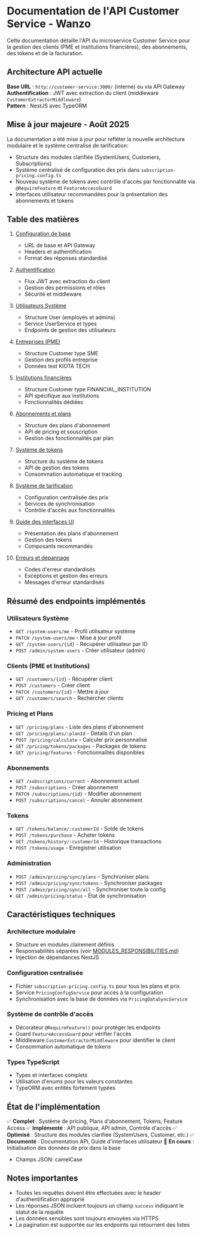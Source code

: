 # Documentation de l'API Customer Service - Wanzo

Cette documentation détaille l'API du microservice Customer Service pour la gestion des clients (PME et institutions financières), des abonnements, des tokens et de la facturation.

## Architecture API actuelle

**Base URL** : `http://customer-service:3000/` (interne) ou via API Gateway  
**Authentification** : JWT avec extraction du client (middleware `CustomerExtractorMiddleware`)  
**Pattern** : NestJS avec TypeORM

## Mise à jour majeure - Août 2025

La documentation a été mise à jour pour refléter la nouvelle architecture modulaire et le système centralisé de tarification:

- Structure des modules clarifiée (SystemUsers, Customers, Subscriptions)
- Système centralisé de configuration des prix dans `subscription-pricing.config.ts`
- Nouveau système de tokens avec contrôle d'accès par fonctionnalité via `@RequireFeature` et `FeatureAccessGuard`
- Interfaces utilisateur recommandées pour la présentation des abonnements et tokens

## Table des matières

1. [Configuration de base](./01-configuration.md)
   - URL de base et API Gateway
   - Headers et authentification
   - Format des réponses standardisé

2. [Authentification](./02-authentification.md)
   - Flux JWT avec extraction du client
   - Gestion des permissions et rôles
   - Sécurité et middleware

3. [Utilisateurs Système](./03-utilisateurs.md)
   - Structure User (employés et admins)
   - Service UserService et types
   - Endpoints de gestion des utilisateurs

4. [Entreprises (PME)](./04-company.md)
   - Structure Customer type SME
   - Gestion des profils entreprise
   - Données test KIOTA TECH

5. [Institutions financières](./05-institutions-financieres.md)
   - Structure Customer type FINANCIAL_INSTITUTION
   - API spécifique aux institutions
   - Fonctionnalités dédiées

6. [Abonnements et plans](./06-abonnements.md)
   - Structure des plans d'abonnement
   - API de pricing et souscription
   - Gestion des fonctionnalités par plan

7. [Système de tokens](./07-tokens.md)
   - Structure du système de tokens
   - API de gestion des tokens
   - Consommation automatique et tracking

8. [Système de tarification](./08-pricing-system.md)
   - Configuration centralisée des prix
   - Services de synchronisation
   - Contrôle d'accès aux fonctionnalités

9. [Guide des interfaces UI](./09-ui-interfaces-guide.md)
   - Présentation des plans d'abonnement
   - Gestion des tokens
   - Composants recommandés

10. [Erreurs et dépannage](./07-erreurs.md)
    - Codes d'erreur standardisés
    - Exceptions et gestion des erreurs
    - Messages d'erreur standardisés

## Résumé des endpoints implémentés

### Utilisateurs Système
- `GET /system-users/me` - Profil utilisateur système
- `PATCH /system-users/me` - Mise à jour profil
- `GET /system-users/{id}` - Récupérer utilisateur par ID
- `POST /admin/system-users` - Créer utilisateur (admin)

### Clients (PME et Institutions)
- `GET /customers/{id}` - Récupérer client
- `POST /customers` - Créer client 
- `PATCH /customers/{id}` - Mettre à jour
- `GET /customers/search` - Rechercher clients

### Pricing et Plans
- `GET /pricing/plans` - Liste des plans d'abonnement
- `GET /pricing/plans/:planId` - Détails d'un plan
- `POST /pricing/calculate` - Calculer prix personnalisé
- `GET /pricing/tokens/packages` - Packages de tokens
- `GET /pricing/features` - Fonctionnalités disponibles

### Abonnements
- `GET /subscriptions/current` - Abonnement actuel
- `POST /subscriptions` - Créer abonnement
- `PATCH /subscriptions/{id}` - Modifier abonnement
- `POST /subscriptions/cancel` - Annuler abonnement

### Tokens
- `GET /tokens/balance/:customerId` - Solde de tokens
- `POST /tokens/purchase` - Acheter tokens
- `GET /tokens/history/:customerId` - Historique transactions
- `POST /tokens/usage` - Enregistrer utilisation

### Administration
- `POST /admin/pricing/sync/plans` - Synchroniser plans
- `POST /admin/pricing/sync/tokens` - Synchroniser packages
- `POST /admin/pricing/sync/all` - Synchroniser toute la config
- `GET /admin/pricing/status` - État de synchronisation

## Caractéristiques techniques

### Architecture modulaire
- Structure en modules clairement définis
- Responsabilités séparées (voir [MODULES_RESPONSIBILITIES.md](../MODULES_RESPONSIBILITIES.md))
- Injection de dépendances NestJS

### Configuration centralisée
- Fichier `subscription-pricing.config.ts` pour tous les plans et prix
- Service `PricingConfigService` pour accès à la configuration
- Synchronisation avec la base de données via `PricingDataSyncService`

### Système de contrôle d'accès
- Décorateur `@RequireFeature()` pour protéger les endpoints
- Guard `FeatureAccessGuard` pour vérifier l'accès
- Middleware `CustomerExtractorMiddleware` pour identifier le client
- Consommation automatique de tokens

### Types TypeScript
- Types et interfaces complets 
- Utilisation d'enums pour les valeurs constantes
- TypeORM avec entités fortement typées

## État de l'implémentation

✅ **Complet** : Système de pricing, Plans d'abonnement, Tokens, Feature Access
✅ **Implémenté** : API publique, API admin, Contrôle d'accès
✅ **Optimisé** : Structure des modules clarifiée (SystemUsers, Customer, etc.)
✅ **Documenté** : Documentation API, Guide d'interfaces utilisateur
🚧 **En cours** : Initialisation des données de prix dans la base
- Champs JSON: camelCase

## Notes importantes

- Toutes les requêtes doivent être effectuées avec le header d'authentification approprié
- Les réponses JSON incluent toujours un champ `success` indiquant le statut de la requête
- Les données sensibles sont toujours envoyées via HTTPS
- La pagination est supportée sur les endpoints qui retournent des listes
